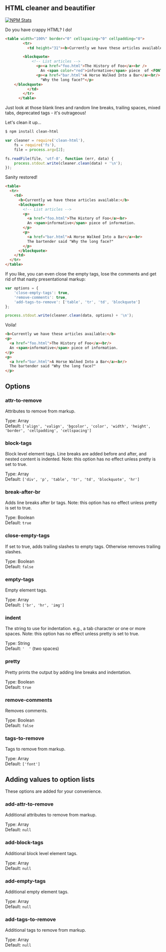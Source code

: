 ## HTML cleaner and beautifier

[![NPM Stats](https://nodei.co/npm/clean-html.png?downloads=true&downloadRank=true)](https://npmjs.org/packages/clean-html/)

Do you have crappy HTML? I do!

```html
<table width="100%" border="0" cellspacing="0" cellpadding="0">
        <tr>
          <td height="31"><b>Currently we have these articles available:</b>

        <blockquote>
            <!-- List articles -->
              <p><a href="foo.html">The History of Foo</a><br />    
                An <span color="red">informative</span> piece  of <FONT FACE="ARIAL">information</FONT>.</p>
              <p><a href="bar.html">A Horse Walked Into a Bar</a><br/> The bartender said
                "Why the long face?"</p>
	</blockquote>
          </td>
        </tr>
      </table>
```

Just look at those blank lines and random line breaks, trailing spaces, mixed tabs, deprecated tags - it's outrageous!

Let's clean it up...

```bash
$ npm install clean-html
```

```javascript
var cleaner = require('clean-html'),
    fs = require('fs'),
    file = process.argv[2];

fs.readFile(file, 'utf-8', function (err, data) {
    process.stdout.write(cleaner.clean(data) + '\n');
});
```

Sanity restored!

```html
<table>
  <tr>
    <td>
      <b>Currently we have these articles available:</b>
      <blockquote>
        <!-- List articles -->
        <p>
          <a href="foo.html">The History of Foo</a><br>
          An <span>informative</span> piece of information.
        </p>
        <p>
          <a href="bar.html">A Horse Walked Into a Bar</a><br>
          The bartender said "Why the long face?"
        </p>
      </blockquote>
    </td>
  </tr>
</table>
```

If you like, you can even close the empty tags, lose the comments and get rid of that nasty presentational markup:

```javascript
var options = {
    'close-empty-tags': true,
    'remove-comments': true,
    'add-tags-to-remove': ['table', 'tr', 'td', 'blockquote']
};

process.stdout.write(cleaner.clean(data, options) + '\n');
```

Voila!

```html
<b>Currently we have these articles available:</b>
<p>
  <a href="foo.html">The History of Foo</a><br/>
  An <span>informative</span> piece of information.
</p>
<p>
  <a href="bar.html">A Horse Walked Into a Bar</a><br/>
  The bartender said "Why the long face?"
</p>
```

## Options

### attr-to-remove

Attributes to remove from markup.

Type: Array  
Default: `['align', 'valign', 'bgcolor', 'color', 'width', 'height', 'border', 'cellpadding', 'cellspacing']`

### block-tags

Block level element tags. Line breaks are added before and after, and nested content is indented. Note: this option has no effect unless pretty is set to true.

Type: Array  
Default: `['div', 'p', 'table', 'tr', 'td', 'blockquote', 'hr']`

### break-after-br

Adds line breaks after br tags. Note: this option has no effect unless pretty is set to true.

Type: Boolean  
Default: `true`

### close-empty-tags

If set to true, adds trailing slashes to empty tags. Otherwise removes trailing slashes.

Type: Boolean  
Default: `false`

### empty-tags

Empty element tags.

Type: Array  
Default: `['br', 'hr', 'img']`

### indent

The string to use for indentation. e.g., a tab character or one or more spaces. Note: this option has no effect unless pretty is set to true.

Type: String  
Default: `'  '` (two spaces)

### pretty

Pretty prints the output by adding line breaks and indentation.

Type: Boolean  
Default: `true`

### remove-comments

Removes comments.

Type: Boolean  
Default: `false`

### tags-to-remove

Tags to remove from markup.

Type: Array  
Default: `['font']`

## Adding values to option lists

These options are added for your convenience.

### add-attr-to-remove

Additional attributes to remove from markup.

Type: Array  
Default: `null`

### add-block-tags

Additional block level element tags.

Type: Array  
Default: `null`

### add-empty-tags

Additional empty element tags.

Type: Array  
Default: `null`

### add-tags-to-remove

Additional tags to remove from markup.

Type: Array  
Default: `null`
